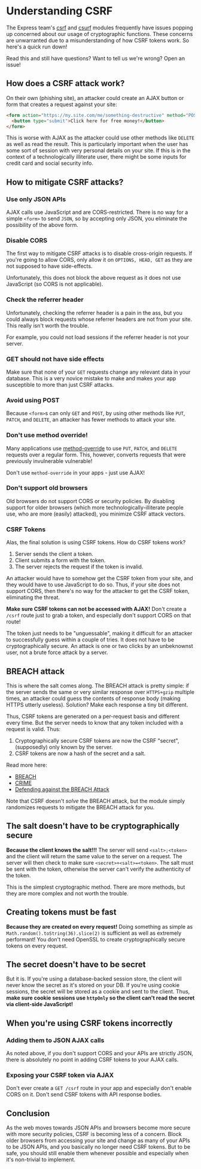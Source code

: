 
# Understanding CSRF

The Express team's [csrf](https://github.com/pillarjs/csrf) and [csurf](https://github.com/expressjs/csurf) modules
frequently have issues popping up concerned about our usage of cryptographic functions.
These concerns are unwarranted due to a misunderstanding of how CSRF tokens work.
So here's a quick run down!

Read this and still have questions? Want to tell us we're wrong? Open an issue!

## How does a CSRF attack work?

On their own (phishing site), an attacker could create an AJAX button or form that creates a request against your site:

```html
<form action="https://my.site.com/me/something-destructive" method="POST">
  <button type="submit">Click here for free money!</button>
</form>
```

This is worse with AJAX as the attacker could use other methods like `DELETE` as well as read the result.
This is particularly important when the user has some sort of session with very personal details on your site.
If this is in the context of a technologically illiterate user,
there might be some inputs for credit card and social security info.

## How to mitigate CSRF attacks?

### Use only JSON APIs

AJAX calls use JavaScript and are CORS-restricted.
There is no way for a simple `<form>` to send `JSON`,
so by accepting only JSON,
you eliminate the possibility of the above form.

### Disable CORS

The first way to mitigate CSRF attacks is to disable cross-origin requests.
If you're going to allow CORS,
only allow it on `OPTIONS, HEAD, GET` as they are not supposed to have side-effects.

Unfortunately, this does not block the above request as it does not use JavaScript (so CORS is not applicable).

### Check the referrer header

Unfortunately, checking the referrer header is a pain in the ass,
but you could always block requests whose referrer headers are not from your site.
This really isn't worth the trouble.

For example, you could not load sessions if the referrer header is not your server.

### GET should not have side effects

Make sure that none of your `GET` requests change any relevant data in your database.
This is a very novice mistake to make and makes your app susceptible to more than just CSRF attacks.

### Avoid using POST

Because `<form>`s can only `GET` and `POST`,
by using other methods like `PUT`, `PATCH`, and `DELETE`,
an attacker has fewer methods to attack your site.

### Don't use method override!

Many applications use [method-override](https://github.com/expressjs/method-override) to use
`PUT`, `PATCH`, and `DELETE` requests over a regular form.
This, however, converts requests that were previously invulnerable vulnerable!

Don't use `method-override` in your apps - just use AJAX!

### Don't support old browsers

Old browsers do not support CORS or security policies.
By disabling support for older browsers
(which more technologically-illiterate people use, who are more (easily) attacked),
you minimize CSRF attack vectors.

### CSRF Tokens

Alas, the final solution is using CSRF tokens.
How do CSRF tokens work?

1. Server sends the client a token.
2. Client submits a form with the token.
3. The server rejects the request if the token is invalid.

An attacker would have to somehow get the CSRF token from your site,
and they would have to use JavaScript to do so.
Thus, if your site does not support CORS,
then there's no way for the attacker to get the CSRF token,
eliminating the threat.

__Make sure CSRF tokens can not be accessed with AJAX!__
Don't create a `/csrf` route just to grab a token,
and especially don't support CORS on that route!

The token just needs to be "unguessable",
making it difficult for an attacker to successfully guess within a couple of tries.
It does not have to be cryptographically secure.
An attack is one or two clicks by an unbeknownst user,
not a brute force attack by a server.

## BREACH attack

This is where the salt comes along.
The BREACH attack is pretty simple: if the server sends the same or very similar response over `HTTPS+gzip` multiple times,
an attacker could guess the contents of response body (making HTTPS utterly useless).
Solution? Make each response a tiny bit different.

Thus, CSRF tokens are generated on a per-request basis and different every time.
But the server needs to know that any token included with a request is valid.
Thus:

1. Cryptographically secure CSRF tokens are now the CSRF "secret", (supposedly) only known by the server.
2. CSRF tokens are now a hash of the secret and a salt.

Read more here:

- [BREACH][1]
- [CRIME](http://en.wikipedia.org/wiki/CRIME)
- [Defending against the BREACH Attack](https://community.qualys.com/blogs/securitylabs/2013/08/07/defending-against-the-breach-attack)

[1]: http://en.wikipedia.org/wiki/BREACH_(security_exploit)

Note that CSRF doesn't _solve_ the BREACH attack,
but the module simply randomizes requests to mitigate the BREACH attack for you.

## The salt doesn't have to be cryptographically secure

__Because the client knows the salt!!!__
The server will send `<salt>;<token>` and the client will return the same value to the server on a request.
The server will then check to make sure `<secret>+<salt>=<token>`.
The salt must be sent with the token,
otherwise the server can't verify the authenticity of the token.

This is the simplest cryptographic method.
There are more methods, but they are more complex and not worth the trouble.

## Creating tokens must be fast

__Because they are created on every request!__
Doing something as simple as `Math.random().toString(36).slice(2)` is sufficient as well as extremely performant!
You don't need OpenSSL to create cryptographically secure tokens on every request.

## The secret doesn't have to be secret

But it is.
If you're using a database-backed session store,
the client will never know the secret as it's stored on your DB.
If you're using cookie sessions,
the secret will be stored as a cookie and sent to the client.
Thus, __make sure cookie sessions use `httpOnly` so the client can't read the secret via client-side JavaScript!__

## When you're using CSRF tokens incorrectly

### Adding them to JSON AJAX calls

As noted above, if you don't support CORS and your APIs are strictly JSON,
there is absolutely no point in adding CSRF tokens to your AJAX calls.

### Exposing your CSRF token via AJAX

Don't ever create a `GET /csrf` route in your app
and especially don't enable CORS on it.
Don't send CSRF tokens with API response bodies.

## Conclusion

As the web moves towards JSON APIs and browsers become more secure with more security policies,
CSRF is becoming less of a concern.
Block older browsers from accessing your site and change as many of your APIs to be JSON APIs,
and you basically no longer need CSRF tokens.
But to be safe, you should still enable them whenever possible and especially when it's non-trivial to implement.
